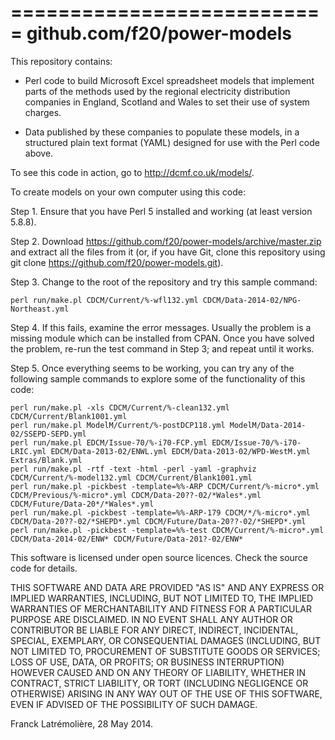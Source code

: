 ===========================
github.com/f20/power-models
===========================

This repository contains:

* Perl code to build Microsoft Excel spreadsheet models that implement parts of the methods used
by the regional electricity distribution companies in England, Scotland and Wales to set their
use of system charges.

* Data published by these companies to populate these models, in a structured plain text format
(YAML) designed for use with the Perl code above.

To see this code in action, go to http://dcmf.co.uk/models/.

To create models on your own computer using this code:

Step 1. Ensure that you have Perl 5 installed and working (at least version 5.8.8).

Step 2. Download https://github.com/f20/power-models/archive/master.zip and extract all the files from it
(or, if you have Git, clone this repository using git clone https://github.com/f20/power-models.git).

Step 3. Change to the root of the repository and try this sample command:

    perl run/make.pl CDCM/Current/%-wfl132.yml CDCM/Data-2014-02/NPG-Northeast.yml

Step 4. If this fails, examine the error messages.  Usually the problem is a missing module
which can be installed from CPAN.  Once you have solved the problem, re-run the test command in
Step 3; and repeat until it works.

Step 5. Once everything seems to be working, you can try any of the following sample commands to
explore some of the functionality of this code:

    perl run/make.pl -xls CDCM/Current/%-clean132.yml CDCM/Current/Blank1001.yml
    perl run/make.pl ModelM/Current/%-postDCP118.yml ModelM/Data-2014-02/SSEPD-SEPD.yml
    perl run/make.pl EDCM/Issue-70/%-i70-FCP.yml EDCM/Issue-70/%-i70-LRIC.yml EDCM/Data-2013-02/ENWL.yml EDCM/Data-2013-02/WPD-WestM.yml Extras/Blank.yml
    perl run/make.pl -rtf -text -html -perl -yaml -graphviz CDCM/Current/%-model132.yml CDCM/Current/Blank1001.yml
    perl run/make.pl -pickbest -template=%%-ARP CDCM/Current/%-micro*.yml CDCM/Previous/%-micro*.yml CDCM/Data-20??-02/*Wales*.yml CDCM/Future/Data-20*/*Wales*.yml
    perl run/make.pl -pickbest -template=%%-ARP-179 CDCM/*/%-micro*.yml CDCM/Data-20??-02/*SHEPD*.yml CDCM/Future/Data-20??-02/*SHEPD*.yml
    perl run/make.pl -pickbest -template=%%-test CDCM/Current/%-micro*.yml CDCM/Data-2014-02/ENW* CDCM/Future/Data-201?-02/ENW*
    
This software is licensed under open source licences. Check the source code for details.

THIS SOFTWARE AND DATA ARE PROVIDED "AS IS" AND ANY EXPRESS OR IMPLIED WARRANTIES, INCLUDING,
BUT NOT LIMITED TO, THE IMPLIED WARRANTIES OF MERCHANTABILITY AND FITNESS FOR A PARTICULAR
PURPOSE ARE DISCLAIMED. IN NO EVENT SHALL ANY AUTHOR OR CONTRIBUTOR BE LIABLE FOR ANY DIRECT,
INDIRECT, INCIDENTAL, SPECIAL, EXEMPLARY, OR CONSEQUENTIAL DAMAGES (INCLUDING, BUT NOT LIMITED
TO, PROCUREMENT OF SUBSTITUTE GOODS OR SERVICES; LOSS OF USE, DATA, OR PROFITS; OR BUSINESS
INTERRUPTION) HOWEVER CAUSED AND ON ANY THEORY OF LIABILITY, WHETHER IN CONTRACT, STRICT
LIABILITY, OR TORT (INCLUDING NEGLIGENCE OR OTHERWISE) ARISING IN ANY WAY OUT OF THE USE OF THIS
SOFTWARE, EVEN IF ADVISED OF THE POSSIBILITY OF SUCH DAMAGE.

Franck Latrémolière, 28 May 2014.
